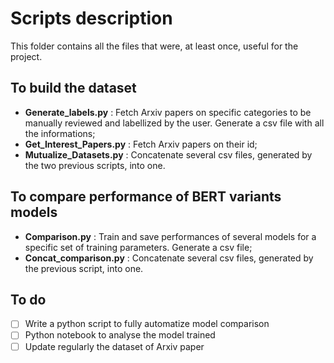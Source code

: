 # Scripts description

This folder contains all the files that were, at least once, useful for the project.


## To build the dataset
* **Generate_labels.py** : Fetch Arxiv papers on specific categories to be manually reviewed and labellized by the user. Generate a csv file with all the informations;
* **Get_Interest_Papers.py** : Fetch Arxiv papers on their id;
* **Mutualize_Datasets.py** : Concatenate several csv files, generated by the two previous scripts, into one.



## To compare performance of BERT variants models
* **Comparison.py** : Train and save performances of several models for a specific set of training parameters. Generate a csv file;
* **Concat_comparison.py** : Concatenate several csv files, generated by the previous script, into one.


## To do
- [ ] Write a python script to fully automatize model comparison
- [ ] Python notebook to analyse the model trained
- [ ] Update regularly the dataset of Arxiv paper

